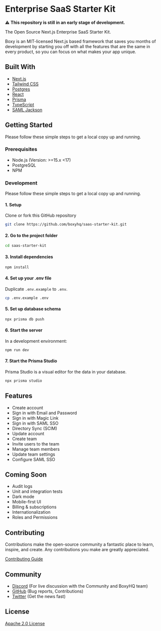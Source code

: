 # Enterprise SaaS Starter Kit

:warning: **This repository is still in an early stage of development.**

The Open Source Next.js Enterprise SaaS Starter Kit.

Boxy is an MIT-licensed Next.js based framework that saves you months of development by starting you off with all the features that are the same in every product, so you can focus on what makes your app unique.

## Built With

- [Next.js](https://nextjs.org)
- [Tailwind CSS](https://tailwindcss.com)
- [Postgres](https://www.postgresql.org)
- [React](https://reactjs.org)
- [Prisma](https://www.prisma.io)
- [TypeScript](https://www.typescriptlang.org)
- [SAML Jackson](https://github.com/boxyhq/jackson)

## Getting Started

Please follow these simple steps to get a local copy up and running.

### Prerequisites

- Node.js (Version: >=15.x <17)
- PostgreSQL
- NPM

### Development

Please follow these simple steps to get a local copy up and running.

#### 1. Setup

Clone or fork this GitHub repository

```bash
git clone https://github.com/boxyhq/saas-starter-kit.git
```

#### 2. Go to the project folder

```bash
cd saas-starter-kit
```

#### 3. Install dependencies

```bash
npm install
```

#### 4. Set up your .env file

Duplicate `.env.example` to `.env`.

```bash
cp .env.example .env
```

#### 5. Set up database schema

```bash
npx prisma db push
```

#### 6. Start the server

In a development environment:

```bash
npm run dev
```

#### 7. Start the Prisma Studio

Prisma Studio is a visual editor for the data in your database.

```bash
npx prisma studio
```

## Features

- Create account
- Sign in with Email and Password
- Sign in with Magic Link
- Sign in with SAML SSO
- Directory Sync (SCIM)
- Update account
- Create team
- Invite users to the team
- Manage team members
- Update team settings
- Configure SAML SSO

## Coming Soon

- Audit logs
- Unit and integration tests
- Dark mode
- Mobile-first UI
- Billing & subscriptions
- Internationalization
- Roles and Permissions

## Contributing

Contributions make the open-source community a fantastic place to learn, inspire, and create. Any contributions you make are greatly appreciated.

[Contributing Guide](https://github.com/boxyhq/saas-starter-kit/blob/main/CONTRIBUTING.md)

## Community

- [Discord](https://discord.gg/uyb7pYt4Pa) (For live discussion with the Community and BoxyHQ team)
- [GitHub](https://github.com/boxyhq/saas-starter-kit/issues) (Bug reports, Contributions)
- [Twitter](https://twitter.com/BoxyHQ) (Get the news fast)

## License

[Apache 2.0 License](https://github.com/boxyhq/saas-starter-kit/blob/main/LICENSE)
